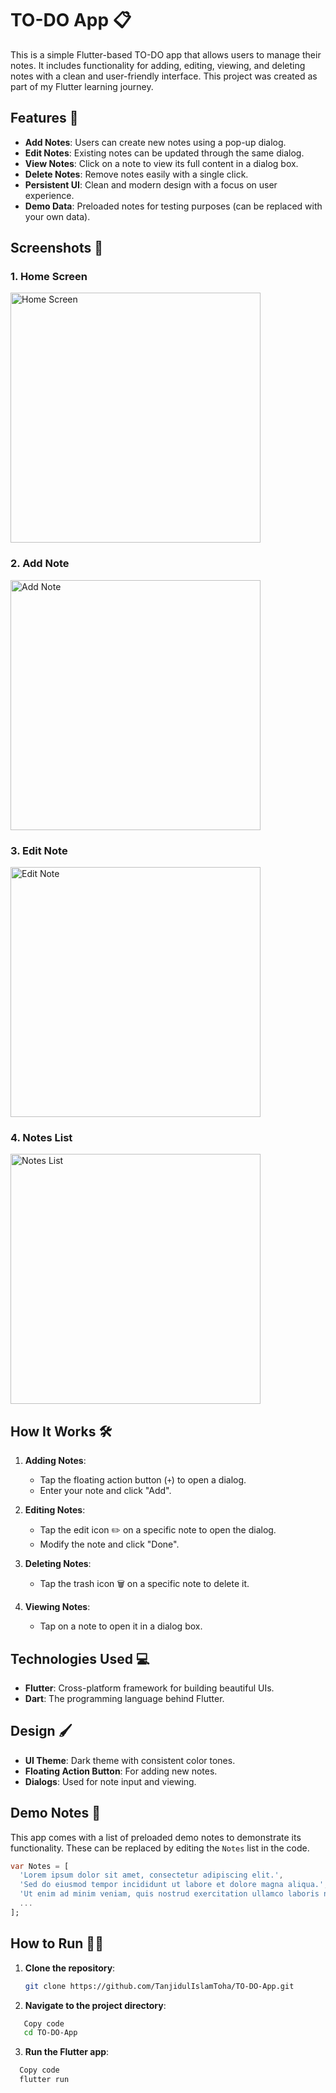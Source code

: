 # TO-DO App 📋

This is a simple Flutter-based TO-DO app that allows users to manage their notes. It includes functionality for adding, editing, viewing, and deleting notes with a clean and user-friendly interface. This project was created as part of my Flutter learning journey.

## Features 🚀
- **Add Notes**: Users can create new notes using a pop-up dialog.
- **Edit Notes**: Existing notes can be updated through the same dialog.
- **View Notes**: Click on a note to view its full content in a dialog box.
- **Delete Notes**: Remove notes easily with a single click.
- **Persistent UI**: Clean and modern design with a focus on user experience.
- **Demo Data**: Preloaded notes for testing purposes (can be replaced with your own data).

## Screenshots 📸

### 1. Home Screen
<img src="screenshots/home.png" alt="Home Screen" width="400">

### 2. Add Note
<img src="screenshots/add.png" alt="Add Note" width="400">

### 3. Edit Note
<img src="screenshots/edit.png" alt="Edit Note" width="400">

### 4. Notes List
<img src="screenshots/threelist.png" alt="Notes List" width="400">

## How It Works 🛠️
1. **Adding Notes**: 
   - Tap the floating action button (`+`) to open a dialog.
   - Enter your note and click "Add".

2. **Editing Notes**: 
   - Tap the edit icon ✏️ on a specific note to open the dialog.
   - Modify the note and click "Done".

3. **Deleting Notes**:
   - Tap the trash icon 🗑️ on a specific note to delete it.

4. **Viewing Notes**:
   - Tap on a note to open it in a dialog box.

## Technologies Used 💻
- **Flutter**: Cross-platform framework for building beautiful UIs.
- **Dart**: The programming language behind Flutter.

## Design 🖌️
- **UI Theme**: Dark theme with consistent color tones.
- **Floating Action Button**: For adding new notes.
- **Dialogs**: Used for note input and viewing.

## Demo Notes 📑
This app comes with a list of preloaded demo notes to demonstrate its functionality. These can be replaced by editing the `Notes` list in the code.

```dart
var Notes = [
  'Lorem ipsum dolor sit amet, consectetur adipiscing elit.',
  'Sed do eiusmod tempor incididunt ut labore et dolore magna aliqua.',
  'Ut enim ad minim veniam, quis nostrud exercitation ullamco laboris nisi ut aliquip ex ea commodo consequat.',
  ...
];
```
## How to Run 🏃‍♂️

1. **Clone the repository**:
   ```bash
   git clone https://github.com/TanjidulIslamToha/TO-DO-App.git
   ```
2. **Navigate to the project directory**:

```bash
   Copy code
   cd TO-DO-App
```
3. **Run the Flutter app**:

```bash
  Copy code
  flutter run
```
